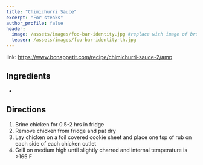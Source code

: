 ```yaml
---
title: "Chimichurri Sauce"
excerpt: "For steaks"
author_profile: false
header:
  image: /assets/images/foo-bar-identity.jpg #replace with image of brownies
  teaser: /assets/images/foo-bar-identity-th.jpg
---
```


link: https://www.bonappetit.com/recipe/chimichurri-sauce-2/amp

## Ingredients

*

## Directions

1. Brine chicken for 0.5-2 hrs in fridge
2. Remove chicken from fridge and pat dry
3. Lay chicken on a foil covered cookie sheet and place one tsp of rub on each side of each chicken cutlet
4. Grill on medium high until slightly charred and internal temperature is >165 F
